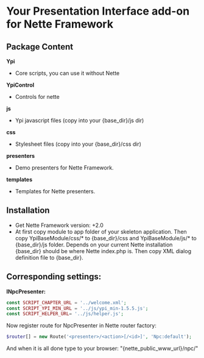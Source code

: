 Your Presentation Interface add-on for Nette Framework
===================

Package Content
-------------------

**Ypi**
- Core scripts, you can use it without Nette

**YpiControl**
- Controls for nette 

**js**
- Ypi javascript files (copy into your {base_dir}/js dir)

**css**
- Stylesheet files (copy into your {base_dir}/css dir)

**presenters**
- Demo presenters for Nette Framework.

**templates**
- Templates for Nette presenters.

Installation 
-------------------

- Get Nette Framework version: +2.0 
- At first copy module to app folder of your skeleton application. Then copy YpiBaseModule/css/* to {base_dir}/css and YpiBaseModule/js/* to {base_dir}/js folder. 
Depends on your current Nette installation {base_dir} should be where Nette index.php is. Then copy XML dialog definition file to {base_dir}. 

Corresponding settings:
-------------------

**INpcPresenter:**

```php
const SCRIPT_CHAPTER_URL = '../welcome.xml';
const SCRIPT_YPI_MIN_URL = '../js/ypi_min-1.5.5.js';
const SCRIPT_HELPER_URL= '../js/helper.js';
```

Now register route for NpcPresenter in Nette router factory:

```php
$router[] = new Route('<presenter>/<action>[/<id>]', 'Npc:default');
```

And when it is all done type to your browser: "{nette_public_www_url}/npc/"
